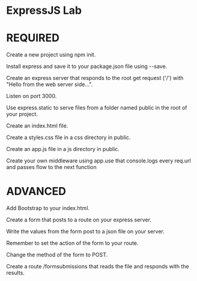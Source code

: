 # ExpressJS Lab

# REQUIRED

Create a new project using npm init.

Install express and save it to your package.json file using --save.

Create an express server that responds to the root get request ('/') with "Hello from the web server side...".

Listen on port 3000.

Use express.static to serve files from a folder named public in the root of your project.

Create an index.html file.

Create a styles.css file in a css directory in public.

Create an app.js file in a js directory in public.

Create your own middleware using app.use that console.logs every req.url and passes flow to the next function

# ADVANCED

Add Bootstrap to your index.html.

Create a form that posts to a route on your express server.

Write the values from the form post to a json file on your server.

Remember to set the action of the form to your route.

Change the method of the form to POST.

Create a route /formsubmissions that reads the file and responds with the results.
